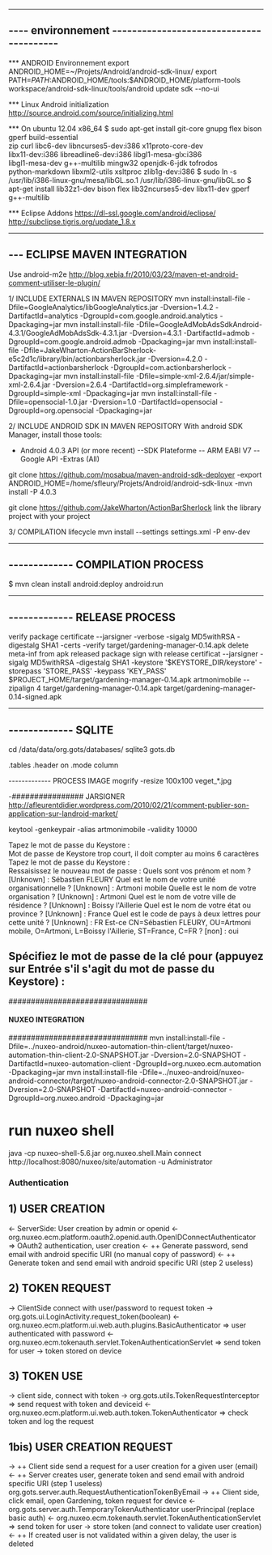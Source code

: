 --------------------------------------------------------
---- environnement ----------------------------------------
--------------------------------------------------------
*** ANDROID Environnement
export ANDROID_HOME=~/Projets/Android/android-sdk-linux/
export PATH=$PATH:$ANDROID_HOME/tools:$ANDROID_HOME/platform-tools
workspace/android-sdk-linux/tools/android update sdk --no-ui

*** Linux Android initialization
http://source.android.com/source/initializing.html


*** On ubuntu 12.04 x86_64
$ sudo apt-get install git-core gnupg flex bison gperf build-essential \
  zip curl libc6-dev libncurses5-dev:i386 x11proto-core-dev \
  libx11-dev:i386 libreadline6-dev:i386 libgl1-mesa-glx:i386 \
  libgl1-mesa-dev g++-multilib mingw32 openjdk-6-jdk tofrodos \
  python-markdown libxml2-utils xsltproc zlib1g-dev:i386
$ sudo ln -s /usr/lib/i386-linux-gnu/mesa/libGL.so.1 /usr/lib/i386-linux-gnu/libGL.so
$ apt-get install   lib32z1-dev bison flex lib32ncurses5-dev libx11-dev gperf g++-multilib

*** Eclipse Addons
https://dl-ssl.google.com/android/eclipse/
http://subclipse.tigris.org/update_1.8.x

--------------------------------------------------------
--- ECLIPSE MAVEN INTEGRATION
--------------------------------------------------------
Use android-m2e
http://blog.xebia.fr/2010/03/23/maven-et-android-comment-utiliser-le-plugin/

1/ INCLUDE EXTERNALS IN MAVEN REPOSITORY
mvn install:install-file -Dfile=GoogleAnalytics/libGoogleAnalytics.jar -Dversion=1.4.2 -DartifactId=analytics -DgroupId=com.google.android.analytics -Dpackaging=jar
mvn install:install-file -Dfile=GoogleAdMobAdsSdkAndroid-4.3.1/GoogleAdMobAdsSdk-4.3.1.jar -Dversion=4.3.1 -DartifactId=admob -DgroupId=com.google.android.admob -Dpackaging=jar
mvn install:install-file -Dfile=JakeWharton-ActionBarSherlock-e5c2d1c/library/bin/actionbarsherlock.jar -Dversion=4.2.0 -DartifactId=actionbarsherlock -DgroupId=com.actionbarsherlock -Dpackaging=jar
mvn install:install-file -Dfile=simple-xml-2.6.4/jar/simple-xml-2.6.4.jar -Dversion=2.6.4 -DartifactId=org.simpleframework -DgroupId=simple-xml -Dpackaging=jar
mvn install:install-file -Dfile=opensocial-1.0.jar -Dversion=1.0 -DartifactId=opensocial -DgroupId=org.opensocial -Dpackaging=jar

2/ INCLUDE ANDROID SDK IN MAVEN REPOSITORY
With android SDK Manager, install those tools:
- Android 4.0.3 API (or more recent) 
--SDK Plateforme
-- ARM EABI V7
-- Google API
-Extras (All)

git clone https://github.com/mosabua/maven-android-sdk-deployer
-export ANDROID_HOME=/home/sfleury/Projets/Android/android-sdk-linux
-mvn install -P 4.0.3

git clone https://github.com/JakeWharton/ActionBarSherlock
link the library project with your project

3/ COMPILATION lifecycle
mvn install --settings settings.xml -P env-dev

--------------------------------------------------------
------------- COMPILATION PROCESS 
--------------------------------------------------------
$ mvn clean install android:deploy android:run
 
--------------------------------------------------------
------------- RELEASE PROCESS 
--------------------------------------------------------
verify package certificate
--jarsigner -verbose -sigalg MD5withRSA -digestalg SHA1 -certs -verify target/gardening-manager-0.14.apk
delete meta-inf from apk released package 
sign with release certificat
--jarsigner -sigalg MD5withRSA -digestalg SHA1 -keystore '$KEYSTORE_DIR/keystore' -storepass 'STORE_PASS' -keypass 'KEY_PASS' $PROJECT_HOME/target/gardening-manager-0.14.apk artmonimobile
--zipalign  4 target/gardening-manager-0.14.apk target/gardening-manager-0.14-signed.apk

--------------------------------------------------------
------------- SQLITE
--------------------------------------------------------
cd /data/data/org.gots/databases/
sqlite3 gots.db

.tables
.header on
.mode column

------------- PROCESS IMAGE
mogrify -resize 100x100 veget_*.jpg

-################ JARSIGNER
http://afleurentdidier.wordpress.com/2010/02/21/comment-publier-son-application-sur-landroid-market/

keytool -genkeypair -alias artmonimobile -validity 10000

Tapez le mot de passe du Keystore :  
Mot de passe de Keystore trop court, il doit compter au moins 6 caractères
Tapez le mot de passe du Keystore :  
Ressaisissez le nouveau mot de passe : 
Quels sont vos prénom et nom ?
  [Unknown] :  Sébastien FLEURY
Quel est le nom de votre unité organisationnelle ?
  [Unknown] :  Artmoni mobile
Quelle est le nom de votre organisation ?
  [Unknown] :  Artmoni
Quel est le nom de votre ville de résidence ?
  [Unknown] :  Boissy l'Aillerie
Quel est le nom de votre état ou province ?
  [Unknown] :  France
Quel est le code de pays à deux lettres pour cette unité ?
  [Unknown] :  FR
Est-ce CN=Sébastien FLEURY, OU=Artmoni mobile, O=Artmoni, L=Boissy l'Aillerie, ST=France, C=FR ?
  [non] :  oui

Spécifiez le mot de passe de la clé pour <artmonimobile>
	(appuyez sur Entrée s'il s'agit du mot de passe du Keystore) : 
-

###############################
#### NUXEO INTEGRATION
###############################
mvn install:install-file -Dfile=../nuxeo-android/nuxeo-automation-thin-client/target/nuxeo-automation-thin-client-2.0-SNAPSHOT.jar -Dversion=2.0-SNAPSHOT -DartifactId=nuxeo-automation-client -DgroupId=org.nuxeo.ecm.automation -Dpackaging=jar
mvn install:install-file -Dfile=../nuxeo-android/nuxeo-android-connector/target/nuxeo-android-connector-2.0-SNAPSHOT.jar -Dversion=2.0-SNAPSHOT -DartifactId=nuxeo-android-connector -DgroupId=org.nuxeo.android -Dpackaging=jar

# run nuxeo shell
java -cp nuxeo-shell-5.6.jar org.nuxeo.shell.Main
connect http://localhost:8080/nuxeo/site/automation -u Administrator


### Authentication
## 1) USER CREATION
<- ServerSide: User creation by admin or openid
<- org.nuxeo.ecm.platform.oauth2.openid.auth.OpenIDConnectAuthenticator => OAuth2 authentication, user creation
<- ++ Generate password, send email with android specific URI (no manual copy of password)
<- ++ Generate token and send email with android specific URI (step 2 useless)

## 2) TOKEN REQUEST
-> ClientSide connect with user/password to request token 
-> org.gots.ui.LoginActivity.request_token(boolean)
<- org.nuxeo.ecm.platform.ui.web.auth.plugins.BasicAuthenticator => user authenticated with password
<- org.nuxeo.ecm.tokenauth.servlet.TokenAuthenticationServlet => send token for user
-> token stored on device

## 3) TOKEN USE
-> client side, connect with token
-> org.gots.utils.TokenRequestInterceptor => send request with token and deviceid
<- org.nuxeo.ecm.platform.ui.web.auth.token.TokenAuthenticator => check token and log the request

## 1bis) USER CREATION REQUEST
-> ++ Client side send a request for a user creation for a given user (email)
<- ++ Server creates user, generate token and send email with android specific URI (step 1 useless)
org.gots.server.auth.RequestAuthenticationTokenByEmail
-> ++ Client side, click email, open Gardening, token request for device
<- org.gots.server.auth.TemporaryTokenAuthenticator userPrincipal (replace basic auth)
<- org.nuxeo.ecm.tokenauth.servlet.TokenAuthenticationServlet => send token for user
-> store token (and connect to validate user creation)
<- ++ If created user is not validated within a given delay, the user is deleted

